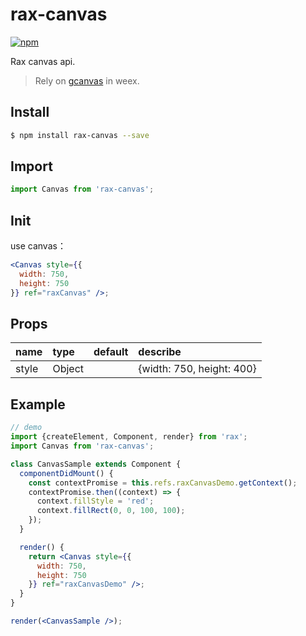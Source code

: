 # rax-canvas

[![npm](https://img.shields.io/npm/v/rax-canvas.svg)](https://www.npmjs.com/package/rax-canvas)

Rax canvas api.

> Rely on [gcanvas](https://github.com/weex-plugins/weex-plugin-gcanvas) in weex.

## Install

```bash
$ npm install rax-canvas --save
```

## Import

```jsx
import Canvas from 'rax-canvas';
```

## Init

use canvas：

```jsx
<Canvas style={{
  width: 750,
  height: 750
}} ref="raxCanvas" />;
```

## Props

| name      | type       | default  | describe   |
| :------ | :------- | :--- | :--- |
| style | Object |    | {width: 750, height: 400} |

## Example

```jsx
// demo
import {createElement, Component, render} from 'rax';
import Canvas from 'rax-canvas';

class CanvasSample extends Component {
  componentDidMount() {
    const contextPromise = this.refs.raxCanvasDemo.getContext();
    contextPromise.then((context) => {
      context.fillStyle = 'red';
      context.fillRect(0, 0, 100, 100);
    });
  }

  render() {
    return <Canvas style={{
      width: 750,
      height: 750
    }} ref="raxCanvasDemo" />;
  }
}

render(<CanvasSample />);
```


